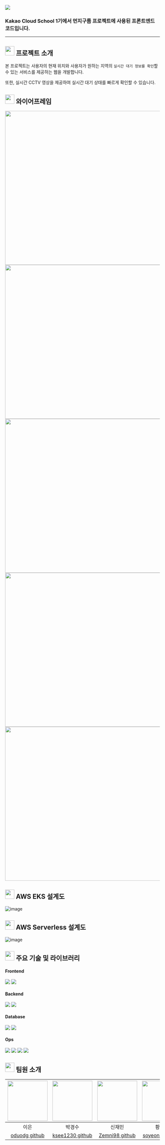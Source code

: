 <img src="https://user-images.githubusercontent.com/50646042/203447132-8e2d5aa3-17c5-4253-8cdc-1aa492ea2426.png"></p>
### Kakao Cloud School 1기에서 먼지구름 프로젝트에 사용된 프론트엔드 코드입니다.
---

## <img src="https://user-images.githubusercontent.com/50646042/203447415-161a3cd3-3fe9-41e9-98e8-2e8d41a7e127.png" width="30" height="30"/> 프로젝트 소개
본 프로젝트는 사용자의 현재 위치와 사용자가 원하는 지역의 `실시간 대기 정보를 확인`할 수 있는 서비스를 제공하는 웹을 개발합니다.

또한, 실시간 CCTV 영상을 제공하여 실시간 대기 상태를 빠르게 확인할 수 있습니다.

## <img src="https://user-images.githubusercontent.com/50646042/203447415-161a3cd3-3fe9-41e9-98e8-2e8d41a7e127.png" width="30" height="30"/> 와이어프레임
<img src="https://user-images.githubusercontent.com/50646042/206125278-8f972bd5-fb88-46a7-8371-67ff7cf443d3.png" width="1000" height="500"/>
<img src="https://user-images.githubusercontent.com/50646042/206125638-243b2a46-cee7-4f12-adb0-3d76ac5827f0.png" width="1000" height="500"/>
<img src="https://user-images.githubusercontent.com/50646042/206125755-c2a9781b-f7c2-430e-ba6c-96c828981209.png" width="1000" height="500"/>
<img src="https://user-images.githubusercontent.com/50646042/206125541-d394e03c-77a5-4554-8360-d3746d1eda47.png" width="1000" height="500"/>
<img src="https://user-images.githubusercontent.com/50646042/206125992-b3da4681-cc9b-4903-a375-4ca4bf7ff759.png" width="1000" height="500"/>

## <img src="https://user-images.githubusercontent.com/50646042/203447415-161a3cd3-3fe9-41e9-98e8-2e8d41a7e127.png" width="30" height="30"/> AWS EKS 설계도
![image](https://user-images.githubusercontent.com/50646042/206124948-117dffc7-8c4f-4331-a2e6-47966db0c99b.png)

## <img src="https://user-images.githubusercontent.com/50646042/203447415-161a3cd3-3fe9-41e9-98e8-2e8d41a7e127.png" width="30" height="30"/> AWS Serverless 설계도
![image](https://user-images.githubusercontent.com/50646042/206125109-651125e1-560c-4bd7-a641-47a7867ed02f.png)
  
## <img src="https://user-images.githubusercontent.com/50646042/203447415-161a3cd3-3fe9-41e9-98e8-2e8d41a7e127.png" width="30" height="30"/> 주요 기술 및 라이브러리
#### Frontend
<img src="https://img.shields.io/badge/javascript-F7DF1E?style=flat-square&logo=javascript&logoColor=white"/> <img src="https://img.shields.io/badge/react-61DAFB?style=flat-square&logo=react&logoColor=white"/> 

#### Backend
<img src="https://img.shields.io/badge/java-007396?style=flat-square&logo=Java&logoColor=white"/> <img src="https://img.shields.io/badge/springboot-6DB33F?style=flat-square&logo=SpringBoot&logoColor=white"/> 

#### Database
<img src="https://img.shields.io/badge/MySQL-4479A1?style=flat-square&logo=MySQL&logoColor=white"/> <img src="https://img.shields.io/badge/python-3776AB?style=flat-square&logo=python&logoColor=white"/>

#### Ops
<img src="https://img.shields.io/badge/Amazon AWS-232F3E?style=flat-square&logo=Amazon%20AWS&logoColor=white"/> <img src="https://img.shields.io/badge/Docker-2CA5E0?style=flat-square&logo=docker&logoColor=white"/> <img src="https://img.shields.io/badge/kubernetes-326ce5.svg?style=flat-square&logo=kubernetes&logoColor=white"/> <img src="https://img.shields.io/badge/GitHub_Actions-2088FF?style=flat-square&logo=github-actions&logoColor=white"/>
  
  
 
## <img src="https://user-images.githubusercontent.com/50646042/203447415-161a3cd3-3fe9-41e9-98e8-2e8d41a7e127.png" width="30" height="30"/> 팀원 소개

|<img src="https://user-images.githubusercontent.com/50646042/206124094-f269610d-584d-4f45-acc3-bf091fddc49f.png" width="130" height="130">|<img src="https://user-images.githubusercontent.com/50646042/206124338-f73f52c5-d918-40cc-9071-b152c1aeff34.png" width="130" height="130">|<img src="https://user-images.githubusercontent.com/50646042/206124383-5744b864-d9d6-49e6-996e-463e8c5a3d2f.png" width="130" height="130">|<img src="https://user-images.githubusercontent.com/50646042/206124428-059e4018-21e4-43d1-af1a-e27026e8987b.png" width="130" height="130">  | 
|:-------------------------------------------------------------------------------------------------------------------------------------------:|:-------------------------------------------------------------------------------------------------------------------------------------------:|:----------------------------------------:|:-------------------------------------------------------------------------------------------------------------------------------------------:| 
| 이은 | 박경수 | 신재민 | 황소연 |
|[oduodg github](https://github.com/oduodg)|[ksee1230 github](https://github.com/ksee1230)|[Zemni98 github](https://github.com/Zemni98)|[soyeonnn github](https://github.com/soyeonnn) |  



